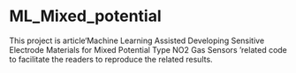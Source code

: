 # ML_Mixed_potential

This project is article‘Machine Learning Assisted Developing Sensitive Electrode Materials for Mixed Potential Type NO2 Gas Sensors ’related code to facilitate the readers to reproduce the related results.
